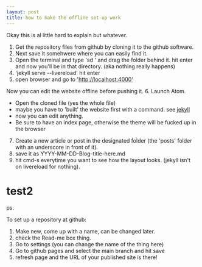 ```yaml
---
layout: post
title: how to make the offline set-up work
---
```


Okay this is al little hard to explain but whatever.

1. Get the repository files from github by cloning it to the github software.
2. Next save it somehwere where you can easily find it.
3. Open the terminal and type 'sd ' and drag the folder behind it. hit enter and now you'll be in that directory. (aka nothing really happens)
4. 'jekyll serve --livereload' hit enter
5. open browser and go to '[http://localhost:4000'](http://localhost:4000')

Now you can edit the website offline before pushing it.
6. Launch Atom.
- Open the cloned file (yes the whole file)
- maybe you have to 'built' the website first with a command. see [jekyll](https://jekyllrb.com/docs/usage/)
- now you can edit anything.
- Be sure to have an index page, otherwise the theme will be fucked up in the browser
7. Create a new article or post in the designated folder (the 'posts' folder with an underscore in front of it).
8. save it as YYYY-MM-DD-Blog-title-here.md
9. hit cmd-s everytime you want to see how the layout looks. (jekyll isn't on livereload for nothing).


# test2

ps.

To set up a repository at github:
1. Make new, come up with a name, can be changed later.
2. check the Read-me box thing.
3. Go to settings (you can change the name of the thing here)
4. Go to github pages and select the main branch and hit save
5. refresh page and the URL of your published site is there!
